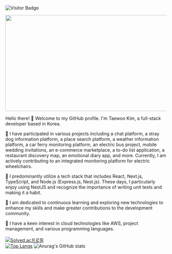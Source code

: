![Visitor Badge](https://visitor-badge.laobi.icu/badge?page_id=rlaxodn322.rlaxodn322)

<a href="https://github.com/devxb/gitanimals">
<img
  src="https://render.gitanimals.org/farms/rlaxodn322"
  width="600"
  height="300"
/>
</a>
  

  
Hello there! 👋 Welcome to my GitHub profile. I'm Taewoo Kim, a full-stack developer based in Korea.

🔭 I have participated in various projects including a chat platform, a stray dog information platform, a place search platform, a weather information platform, a car ferry monitoring platform, an electric bus project, mobile wedding invitations, an e-commerce marketplace, a to-do list application, a restaurant discovery map, an emotional diary app, and more. Currently, I am actively contributing to an integrated monitoring platform for electric wheelchairs.

🚀 I predominantly utilize a tech stack that includes React, Next.js, TypeScript, and Node.js (Express.js, Nest.js). These days, I particularly enjoy using NestJS and recognize the importance of writing unit tests and making it a habit.

🌱 I am dedicated to continuous learning and exploring new technologies to enhance my skills and make greater contributions to the development community.

💬 I have a keen interest in cloud technologies like AWS, project management, and various programming languages.<br><br>
[![Solved.ac프로필](http://mazassumnida.wtf/api/mini/generate_badge?boj=321sksms)](https://solved.ac/321sksms)
<br>
[![Top Langs](https://github-readme-stats.vercel.app/api/top-langs/?username=rlaxodn322&layout=compact&theme=radical)](https://github.com/anuraghazra/github-readme-stats)
![Anurag's GitHub stats](https://github-readme-stats.vercel.app/api?username=rlaxodn322&show_icons=true&theme=radical)
